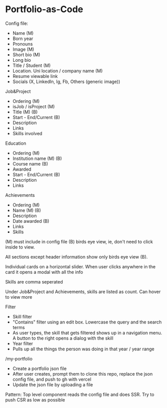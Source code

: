 # Portfolio-as-Code

Config file:
- Name (M)
- Born year
- Pronouns
- Image (M)
- Short bio (M)
- Long bio
- Title / Student (M)
- Location. Uni location / company name (M)
- Resume viewable link
- Socials (X, LinkedIn, Ig, Fb, Others (generic image))

Job&Project 
- Ordering (M)
- isJob / isProject (M)
- Title (M) (B)
- Start - End/Current (B)
- Description
- Links
- Skills involved

Education
- Ordering (M)
- Institution name (M) (B)
- Course name  (B)
- Awarded
- Start - End/Current (B)
- Description
- Links

Achievements
- Ordering (M)
- Name (M) (B)
- Description
- Date awarded (B)
- Links
- Skills

(M) must include in config file
(B) birds eye view, ie, don't need to click inside to view.

All sections except header information show only birds eye view (B). 

Individual cards on a horizontal slider. When user clicks anywhere in the card it opens a modal with all the info

Skills are comma seperated

Under Job&Project and Achievements, skills are listed as count. Can hover to view more

Filter
- Skill filter
- "Contains" filter using an edit box. Lowercase the query and the search terms
- As user types, the skill that gets filtered shows up in a navigation menu. A button to the right opens a dialog with the skill
- Year filter
- Pulls up all the things the person was doing in that year / year range

/my-portfolio
- Create a portfolio json file
- After user creates, prompt them to clone this repo, replace the json config file, and push to gh with vercel
- Update the json file by uploading a file 


Pattern:
Top level component reads the config file and does SSR. Try to push CSR as low as possible
